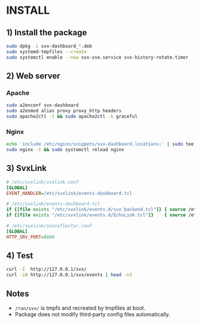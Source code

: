 # INSTALL

## 1) Install the package
```bash
sudo dpkg -i svx-dashboard_*.deb
sudo systemd-tmpfiles --create
sudo systemctl enable --now svx-sse.service svx-history-rotate.timer
```

## 2) Web server
### Apache
```bash
sudo a2enconf svx-dashboard
sudo a2enmod alias proxy proxy_http headers
sudo apache2ctl -t && sudo apache2ctl -k graceful
```
### Nginx
```bash
echo 'include /etc/nginx/snippets/svx-dashboard.locations;' | sudo tee -a /etc/nginx/sites-available/default
sudo nginx -t && sudo systemctl reload nginx
```

## 3) SvxLink
```ini
# /etc/svxlink/svxlink.conf
[GLOBAL]
EVENT_HANDLER=/etc/svxlink/events-dashboard.tcl
```
```tcl
# /etc/svxlink/events-dashboard.tcl
if {[file exists "/etc/svxlink/events.d/svx_backend.tcl"]} { source /etc/svxlink/events.d/svx_backend.tcl }
if {[file exists "/etc/svxlink/events.d/EchoLink.tcl"]}    { source /etc/svxlink/events.d/EchoLink.tcl }
```
```ini
# /etc/svxlink/svxreflector.conf
[GLOBAL]
HTTP_SRV_PORT=8880
```

## 4) Test
```bash
curl -I  http://127.0.0.1/svx/
curl -iN http://127.0.0.1/svx/events | head -n2
```

## Notes
- `/run/svx/` is tmpfs and recreated by tmpfiles at boot.
- Package does not modify third‑party config files automatically.
